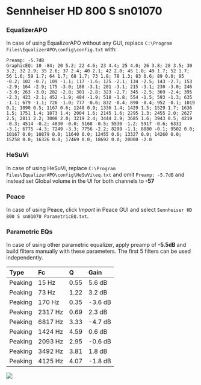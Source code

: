 # Sennheiser HD 800 S sn01070

### EqualizerAPO
In case of using EqualizerAPO without any GUI, replace `C:\Program Files\EqualizerAPO\config\config.txt`
with:
```
Preamp: -5.7dB
GraphicEQ: 10 -84; 20 5.2; 22 4.6; 23 4.4; 25 4.0; 26 3.8; 28 3.5; 30 3.2; 32 2.9; 35 2.6; 37 2.4; 40 2.1; 42 2.0; 45 1.8; 49 1.7; 52 1.7; 56 1.6; 59 1.7; 64 1.7; 68 1.7; 73 1.8; 78 1.3; 83 0.6; 89 0.0; 95 -0.2; 102 -0.7; 109 -1.1; 117 -1.6; 125 -2.1; 134 -2.5; 143 -2.7; 153 -2.9; 164 -2.9; 175 -3.0; 188 -3.1; 201 -3.1; 215 -3.1; 230 -3.0; 246 -3.0; 263 -3.0; 282 -2.8; 301 -2.8; 323 -2.7; 345 -2.5; 369 -2.4; 395 -2.3; 423 -2.1; 452 -1.9; 484 -1.9; 518 -1.8; 554 -1.5; 593 -1.3; 635 -1.1; 679 -1.1; 726 -1.0; 777 -0.6; 832 -0.4; 890 -0.4; 952 -0.1; 1019 0.1; 1090 0.5; 1167 0.6; 1248 0.9; 1336 1.4; 1429 1.5; 1529 1.7; 1636 1.5; 1751 1.4; 1873 1.4; 2004 1.6; 2145 1.6; 2295 1.3; 2455 2.0; 2627 2.5; 2811 2.2; 3008 2.0; 3219 2.4; 3444 2.9; 3685 1.6; 3943 0.5; 4219 -0.3; 4514 -0.2; 4830 -0.0; 5168 -0.5; 5530 -1.2; 5917 -0.6; 6331 -3.1; 6775 -4.3; 7249 -3.3; 7756 -2.2; 8299 -1.1; 8880 -0.1; 9502 0.0; 10167 0.0; 10879 0.0; 11640 0.0; 12455 0.0; 13327 0.0; 14260 0.0; 15258 0.0; 16326 0.0; 17469 0.0; 18692 0.0; 20000 -2.0
```

### HeSuVi
In case of using HeSuVi, replace `C:\Program Files\EqualizerAPO\config\HeSuVi\eq.txt` and omit `Preamp:
-5.7dB` and instead set Global volume in the UI for both channels to **-57**

### Peace
In case of using Peace, click *Import* in Peace GUI and select `Sennheiser HD 800 S sn01070 ParametricEQ.txt`.

### Parametric EQs
In case of using other parametric equalizer, apply preamp of **-5.5dB** and build filters manually with
these parameters. The first 5 filters can be used independently.

| Type    | Fc      |    Q | Gain    |
|:--------|:--------|:-----|:--------|
| Peaking | 15 Hz   | 0.55 | 5.6 dB  |
| Peaking | 73 Hz   | 1.22 | 3.2 dB  |
| Peaking | 170 Hz  | 0.35 | -3.6 dB |
| Peaking | 2317 Hz | 0.69 | 2.3 dB  |
| Peaking | 6817 Hz | 3.33 | -4.7 dB |
| Peaking | 1424 Hz | 4.59 | 0.6 dB  |
| Peaking | 2093 Hz | 2.95 | -0.6 dB |
| Peaking | 3492 Hz | 3.81 | 1.8 dB  |
| Peaking | 4125 Hz | 4.07 | -1.8 dB |

![](https://raw.githubusercontent.com/jaakkopasanen/AutoEq/master/results/innerfidelity/sbaf-serious/Sennheiser%20HD%20800%20S%20sn01070/Sennheiser%20HD%20800%20S%20sn01070.png)
